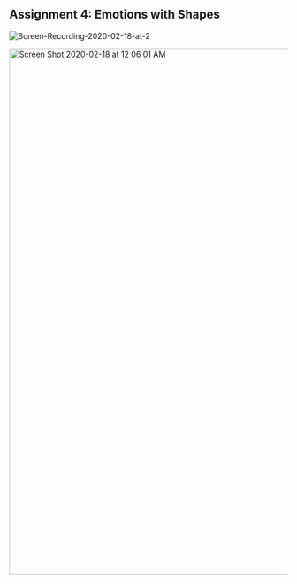 ## Assignment 4: Emotions with Shapes ##

![Screen-Recording-2020-02-18-at-2](https://user-images.githubusercontent.com/53446525/74712506-7846d700-51f4-11ea-9a1a-da9a13204196.gif)

<img width="952" alt="Screen Shot 2020-02-18 at 12 06 01 AM" src="https://user-images.githubusercontent.com/53446525/74710278-36fff880-51ef-11ea-9f67-ebc213ae0c82.png">



